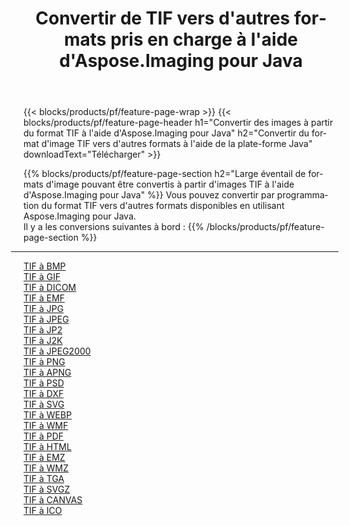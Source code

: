 ﻿---
title: Convertir de TIF vers d'autres formats pris en charge à l'aide d'Aspose.Imaging pour Java 
weight: 3920
url: /fr/java/conversion/from/tif 
lang: fr
langdirlevel: 2
locales: zh-hans,ja,it,ru,de,es,fr,nl,id,lt,pl,pt,vi,tr,ko,zh-hant,ar,hi,th,sv,cs,uk,he
description: Aspose.Imaging peut facilement convertir de TIF vers d'autres formats à l'aide de la plate-forme Java
---

{{< blocks/products/pf/feature-page-wrap >}}
{{< blocks/products/pf/feature-page-header h1="Convertir des images à partir du format TIF à l'aide d'Aspose.Imaging pour Java" h2="Convertir du format d'image TIF vers d'autres formats à l'aide de la plate-forme Java" downloadText="Télécharger" >}}


{{% blocks/products/pf/feature-page-section  h2="Large éventail de formats d'image pouvant être convertis à partir d'images TIF à l'aide d'Aspose.Imaging pour Java" %}}
Vous pouvez convertir par programmation du format TIF vers d'autres formats disponibles en utilisant
Aspose.Imaging pour Java.
<br/>
Il y a les conversions suivantes à bord :
{{% /blocks/products/pf/feature-page-section %}}
<div class="container-fluid productfamilypage bg-gray">
    <div class="convertypes bg-gray agp-content section">
        <div class="container">
		<hr style="margin-left:-20px;"/>
		<div class="row other-converters">
		    <div class='col-md-2 other-converter remove-lp remove-rp'><a href="/imaging/fr/java/conversion/tif-to-bmp" >TIF à BMP</a></div><div class='col-md-2 other-converter remove-lp remove-rp'><a href="/imaging/fr/java/conversion/tif-to-gif" >TIF à GIF</a></div><div class='col-md-2 other-converter remove-lp remove-rp'><a href="/imaging/fr/java/conversion/tif-to-dicom" >TIF à DICOM</a></div><div class='col-md-2 other-converter remove-lp remove-rp'><a href="/imaging/fr/java/conversion/tif-to-emf" >TIF à EMF</a></div><div class='col-md-2 other-converter remove-lp remove-rp'><a href="/imaging/fr/java/conversion/tif-to-jpg" >TIF à JPG</a></div><div class='col-md-2 other-converter remove-lp remove-rp'><a href="/imaging/fr/java/conversion/tif-to-jpeg" >TIF à JPEG</a></div><div class='col-md-2 other-converter remove-lp remove-rp'><a href="/imaging/fr/java/conversion/tif-to-jp2" >TIF à JP2</a></div><div class='col-md-2 other-converter remove-lp remove-rp'><a href="/imaging/fr/java/conversion/tif-to-j2k" >TIF à J2K</a></div><div class='col-md-2 other-converter remove-lp remove-rp'><a href="/imaging/fr/java/conversion/tif-to-jpeg2000" >TIF à JPEG2000</a></div><div class='col-md-2 other-converter remove-lp remove-rp'><a href="/imaging/fr/java/conversion/tif-to-png" >TIF à PNG</a></div><div class='col-md-2 other-converter remove-lp remove-rp'><a href="/imaging/fr/java/conversion/tif-to-apng" >TIF à APNG</a></div><div class='col-md-2 other-converter remove-lp remove-rp'><a href="/imaging/fr/java/conversion/tif-to-psd" >TIF à PSD</a></div><div class='col-md-2 other-converter remove-lp remove-rp'><a href="/imaging/fr/java/conversion/tif-to-dxf" >TIF à DXF</a></div><div class='col-md-2 other-converter remove-lp remove-rp'><a href="/imaging/fr/java/conversion/tif-to-svg" >TIF à SVG</a></div><div class='col-md-2 other-converter remove-lp remove-rp'><a href="/imaging/fr/java/conversion/tif-to-webp" >TIF à WEBP</a></div><div class='col-md-2 other-converter remove-lp remove-rp'><a href="/imaging/fr/java/conversion/tif-to-wmf" >TIF à WMF</a></div><div class='col-md-2 other-converter remove-lp remove-rp'><a href="/imaging/fr/java/conversion/tif-to-pdf" >TIF à PDF</a></div><div class='col-md-2 other-converter remove-lp remove-rp'><a href="/imaging/fr/java/conversion/tif-to-html" >TIF à HTML</a></div><div class='col-md-2 other-converter remove-lp remove-rp'><a href="/imaging/fr/java/conversion/tif-to-emz" >TIF à EMZ</a></div><div class='col-md-2 other-converter remove-lp remove-rp'><a href="/imaging/fr/java/conversion/tif-to-wmz" >TIF à WMZ</a></div><div class='col-md-2 other-converter remove-lp remove-rp'><a href="/imaging/fr/java/conversion/tif-to-tga" >TIF à TGA</a></div><div class='col-md-2 other-converter remove-lp remove-rp'><a href="/imaging/fr/java/conversion/tif-to-svgz" >TIF à SVGZ</a></div><div class='col-md-2 other-converter remove-lp remove-rp'><a href="/imaging/fr/java/conversion/tif-to-canvas" >TIF à CANVAS</a></div><div class='col-md-2 other-converter remove-lp remove-rp'><a href="/imaging/fr/java/conversion/tif-to-ico" >TIF à ICO</a></div>
                </div>
        </div>
    </div>
</div>
<br/>

